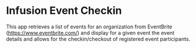 # Infusion Event Checkin

This app retrieves a list of events for an organization from EventBrite (https://www.eventbrite.com/) and display for a given event the event details and allows for the checkin/checkout of registered event participants. 

